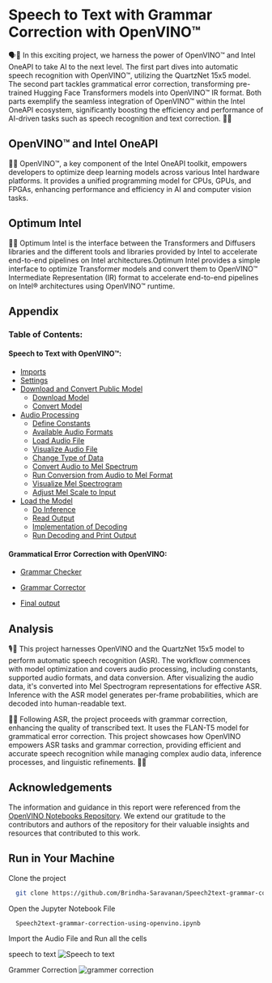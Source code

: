 
# Speech to Text with Grammar Correction with OpenVINO™
🗣️📝 In this exciting project, we harness the power of OpenVINO™ and Intel OneAPI to take AI to the next level. The first part dives into automatic speech recognition with OpenVINO™, utilizing the QuartzNet 15x5 model. The second part tackles grammatical error correction, transforming pre-trained Hugging Face Transformers models into OpenVINO™ IR format. Both parts exemplify the seamless integration of OpenVINO™ within the Intel OneAPI ecosystem, significantly boosting the efficiency and performance of AI-driven tasks such as speech recognition and text correction. 🚀💡



## OpenVINO™ and Intel OneAPI

🧠🚀 OpenVINO™, a key component of the Intel OneAPI toolkit, empowers developers to optimize deep learning models across various Intel hardware platforms. It provides a unified programming model for CPUs, GPUs, and FPGAs, enhancing performance and efficiency in AI and computer vision tasks.


## Optimum Intel    

🧠🚀 Optimum Intel is the interface between the Transformers and Diffusers libraries and the different tools and libraries provided by Intel to accelerate end-to-end pipelines on Intel architectures.Optimum Intel provides a simple interface to optimize Transformer models and convert them to OpenVINO™ Intermediate  Representation (IR) format to accelerate end-to-end pipelines on Intel® architectures using OpenVINO™ runtime.


## Appendix

### Table of Contents:
#### Speech to Text with OpenVINO™:
- [Imports](#imports)
- [Settings](#settings)
- [Download and Convert Public Model](#download-and-convert-public-model)
    - [Download Model](#download-model)
    - [Convert Model](#convert-model)
- [Audio Processing](#audio-processing)
    - [Define Constants](#define-constants)
    - [Available Audio Formats](#available-audio-formats)
    - [Load Audio File](#load-audio-file)
    - [Visualize Audio File](#visualize-audio-file)
    - [Change Type of Data](#change-type-of-data)
    - [Convert Audio to Mel Spectrum](#convert-audio-to-mel-spectrum)
    - [Run Conversion from Audio to Mel Format](#run-conversion-from-audio-to-mel-format)
    - [Visualize Mel Spectrogram](#visualize-mel-spectrogram)
    - [Adjust Mel Scale to Input](#adjust-mel-scale-to-input)
- [Load the Model](#load-the-model)
    - [Do Inference](#do-inference)
    - [Read Output](#read-output)
    - [Implementation of Decoding](#implementation-of-decoding)
    - [Run Decoding and Print Output](#run-decoding-and-print-output)

#### Grammatical Error Correction with OpenVINO:


- [Grammar Checker](#grammar-checker)
- [Grammar Corrector](#grammar-corrector)
    
- [Final output](#Final-output)




## Analysis
🎙️🤖 This project harnesses OpenVINO and the QuartzNet 15x5 model to perform automatic speech recognition (ASR). The workflow commences with model optimization and covers audio processing, including constants, supported audio formats, and data conversion. After visualizing the audio data, it's converted into Mel Spectrogram representations for effective ASR. Inference with the ASR model generates per-frame probabilities, which are decoded into human-readable text.

📝✅ Following ASR, the project proceeds with grammar correction, enhancing the quality of transcribed text. It uses the FLAN-T5 model for grammatical error correction. This project showcases how OpenVINO empowers ASR tasks and grammar correction, providing efficient and accurate speech recognition while managing complex audio data, inference processes, and linguistic refinements. 🚀💬
## Acknowledgements

The information and guidance in this report were referenced from the [OpenVINO Notebooks Repository](https://github.com/openvinotoolkit/openvino_notebooks/tree/main/notebooks/226-yolov7-optimization). We extend our gratitude to the contributors and authors of the repository for their valuable insights and resources that contributed to this work.

## Run in Your Machine


Clone the project

```bash
  git clone https://github.com/Brindha-Saravanan/Speech2text-grammar-correction-using-openvino.git
```

Open the Jupyter Notebook File

```bash
  Speech2text-grammar-correction-using-openvino.ipynb
```

Import the Audio File and Run all the cells

speech to text
<img src="https://drive.google.com/uc?id=1KvWChs9y41u-i9yOT3s0KwaBRR-T2wI2" alt="Speech to text">



Grammer Correction
<img src="https://drive.google.com/uc?export=view&id=1irtEPx3I8Ys8jqO9rkEAsPmX89PvpHJN" alt="grammer correction">

